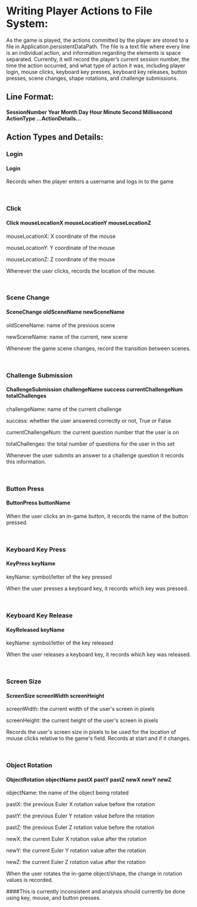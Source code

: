 # Writing Player Actions to File System:
 
 As the game is played, the actions committed by the player are stored to a file in Application.persistentDataPath. The file is a text file where every line is an individual action, and information regarding the elements is space separated. Currently, it will record the player’s current session number, the time the action occurred, and what type of action it was, including player login, mouse clicks, keyboard key presses, keyboard key releases, button presses, scene changes, shape rotations, and challenge submissions.

## Line Format:

#### SessionNumber Year Month Day Hour Minute Second Millisecond ActionType …ActionDetails… 

## Action Types and Details:


### Login

#### Login

Records when the player enters a username and logs in to the game

&nbsp;

### Click

#### Click mouseLocationX mouseLocationY mouseLocationZ
   
mouseLocationX: X coordinate of the mouse 

mouseLocationY: Y coordinate of the mouse

mouseLocationZ: Z coordinate of the mouse

Whenever the user clicks, records the location of the mouse.

&nbsp;

### Scene Change

#### SceneChange oldSceneName newSceneName

oldSceneName: name of the previous scene 

newSceneName: name of the current, new scene

Whenever the game scene changes, record the transition between scenes.

&nbsp;

### Challenge Submission

#### ChallengeSubmission challengeName success currentChallengeNum totalChallenges

challengeName: name of the current challenge

success: whether the user answered correctly or not, True or False 

currentChallengeNum: the current question number that the user is on 

totalChallenges: the total number of questions for the user in this set

Whenever the user submits an answer to a challenge question it records this information. 

&nbsp;

### Button Press

#### ButtonPress buttonName

When the user clicks an in-game button, it records the name of the button pressed.

&nbsp;

### Keyboard Key Press

#### KeyPress keyName

keyName: symbol/letter of the key pressed

When the user presses a keyboard key, it records which key was pressed. 

&nbsp;

### Keyboard Key Release

#### KeyReleased keyName

keyName: symbol/letter of the key released

When the user releases a keyboard key, it records which key was released.

&nbsp;

### Screen Size

#### ScreenSize screenWidth screenHeight

screenWidth: the current width of the user's screen in pixels

screenHeight: the current height of the user's screen in pixels

Records the user's screen size in pixels to be used for the location of mouse clicks relative to the game's field. Records at start and if it changes.

&nbsp;

### Object Rotation

#### ObjectRotation objectName pastX pastY pastZ newX newY newZ

objectName: the name of the object being rotated

pastX: the previous Euler X rotation value before the rotation 

pastY: the previous Euler Y rotation value before the rotation 

pastZ: the previous Euler Z rotation value before the rotation 

newX: the current Euler X rotation value after the rotation 

newY: the current Euler Y rotation value after the rotation 

newZ: the current Euler Z rotation value after the rotation

When the user rotates the in-game object/shape, the change in rotation values is recorded. 

####This is currently inconsistent and analysis should currently be done using key, mouse, and button presses.
